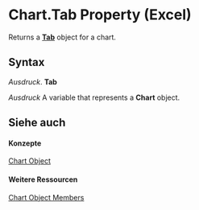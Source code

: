
# Chart.Tab Property (Excel)

Returns a  **[Tab](c6555e96-b96e-54d8-b8c6-5ab13c256d97.md)** object for a chart.


## Syntax

 _Ausdruck_. **Tab**

 _Ausdruck_ A variable that represents a **Chart** object.


## Siehe auch


#### Konzepte


[Chart Object](179c32ce-49bd-6f36-ea12-89fb5443f3ea.md)
#### Weitere Ressourcen


[Chart Object Members](http://msdn.microsoft.com/library/a3f8ac44-02d6-6f3f-b5e0-23f4bd5d6baf%28Office.15%29.aspx)